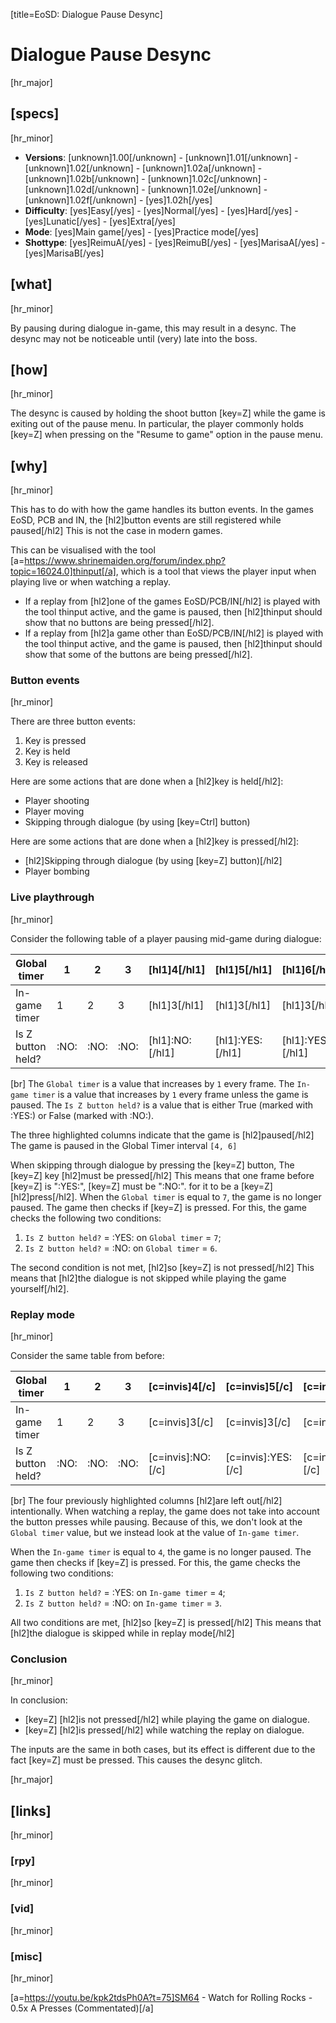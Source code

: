 [title=EoSD: Dialogue Pause Desync]
# Dialogue Pause Desync
  
[hr_major]  
## [specs]  
[hr_minor]

* **Versions**: [unknown]1.00[/unknown] - [unknown]1.01[/unknown] - [unknown]1.02[/unknown] - [unknown]1.02a[/unknown] - [unknown]1.02b[/unknown] - [unknown]1.02c[/unknown] - [unknown]1.02d[/unknown] - [unknown]1.02e[/unknown] - [unknown]1.02f[/unknown] - [yes]1.02h[/yes]
* **Difficulty**: [yes]Easy[/yes] - [yes]Normal[/yes] - [yes]Hard[/yes] - [yes]Lunatic[/yes] - [yes]Extra[/yes]
* **Mode**: [yes]Main game[/yes] - [yes]Practice mode[/yes]
* **Shottype**: [yes]ReimuA[/yes] - [yes]ReimuB[/yes] - [yes]MarisaA[/yes] - [yes]MarisaB[/yes]


## [what]
[hr_minor]

By pausing during dialogue in-game, this may result in a desync. The desync may not be noticeable until (very) late into the boss.  

## [how]
[hr_minor]

The desync is caused by holding the shoot button [key=Z] while the game is exiting out of the pause menu. In particular, the player commonly holds [key=Z] when pressing on the "Resume to game" option in the pause menu.


## [why]
[hr_minor]

This has to do with how the game handles its button events.
In the games EoSD, PCB and IN, the [hl2]button events are still registered while paused[/hl2] This is not the case in modern games.

This can be visualised with the tool [a=https://www.shrinemaiden.org/forum/index.php?topic=16024.0]thinput[/a], which is a tool that views the player input when playing live or when watching a replay.

+ If a replay from [hl2]one of the games EoSD/PCB/IN[/hl2] is played with the tool thinput active, and the game is paused, then [hl2]thinput should show that no buttons are being pressed[/hl2].
+ If a replay from [hl2]a game other than EoSD/PCB/IN[/hl2] is played with the tool thinput active, and the game is paused, then [hl2]thinput should show that some of the buttons are being pressed[/hl2].


### Button events
[hr_minor]

There are three button events:
1. Key is pressed 
2. Key is held
3. Key is released

Here are some actions that are done when a [hl2]key is held[/hl2]:
+ Player shooting
+ Player moving
+ Skipping through dialogue (by using [key=Ctrl] button)

Here are some actions that are done when a [hl2]key is pressed[/hl2]:
+ [hl2]Skipping through dialogue (by using [key=Z] button)[/hl2]
+ Player bombing

### Live playthrough
[hr_minor]

Consider the following table of a player pausing mid-game during dialogue:

| Global timer     | 1 | 2 | 3 | [hl1]4[/hl1] | [hl1]5[/hl1] | [hl1]6[/hl1] | 7 | 8 |
|------------------|---|---|---|---|---|---|---|---|
| In-game timer    | 1 | 2 | 3 | [hl1]3[/hl1] | [hl1]3[/hl1] | [hl1]3[/hl1] | 4 | 5 |
| Is Z button held?|  :NO: | :NO:  | :NO:  | [hl1]:NO:[/hl1]  | [hl1]:YES:[/hl1]  | [hl1]:YES:[/hl1]  | :YES:  | :YES:  |


[br] The ``Global timer`` is a value that increases by ``1`` every frame.
The ``In-game timer`` is a value that increases by ``1`` every frame unless the game is paused.
The ``Is Z button held?`` is a value that is either True (marked with :YES:) or False (marked with :NO:).

The three highlighted columns indicate that the game is [hl2]paused[/hl2] The game is paused in the Global Timer interval ``[4, 6]``


When skipping through dialogue by pressing the [key=Z] button, The [key=Z] key [hl2]must be pressed[/hl2] This means that one frame before [key=Z] is ":YES:", [key=Z] must be ":NO:". for it to be a [key=Z] [hl2]press[/hl2].
When the ``Global timer`` is equal to ``7``, the game is no longer paused. The game then checks if [key=Z] is pressed. For this, the game checks the following two conditions:
1. ``Is Z button held?`` = :YES: on ``Global timer`` = ``7``;
2. ``Is Z button held?`` = :NO: on ``Global timer`` = ``6``.

The second condition is not met, [hl2]so [key=Z] is not pressed[/hl2] This means that [hl2]the dialogue is not skipped while playing the game yourself[/hl2].

### Replay mode
[hr_minor]

Consider the same table from before:

| Global timer     | 1 | 2 | 3 | [c=invis]4[/c] | [c=invis]5[/c] | [c=invis]6[/c] | 7 | 8 |
|------------------|---|---|---|---|---|---|---|---|
| In-game timer    | 1 | 2 | 3 | [c=invis]3[/c] | [c=invis]3[/c] | [c=invis]3[/c] | 4 | 5 |
| Is Z button held?|  :NO: | :NO:  | :NO:  | [c=invis]:NO:[/c]  | [c=invis]:YES:[/c]  | [c=invis]:YES:[/c]  | :YES:  | :YES:  |

[br] The four previously highlighted columns [hl2]are left out[/hl2] intentionally. When watching a replay, the game does not take into account the button presses while pausing. Because of this, we don't look at the ``Global timer`` value, but we instead look at the value of ``In-game timer``.


When the ``In-game timer`` is equal to ``4``, the game is no longer paused. The game then checks if [key=Z] is pressed. For this, the game checks the following two conditions:
1. ``Is Z button held?`` = :YES: on ``In-game timer`` = ``4``;
2. ``Is Z button held?`` = :NO: on ``In-game timer`` = ``3``.

All two conditions are met, [hl2]so [key=Z] is pressed[/hl2] This means that [hl2]the dialogue is skipped while in replay mode[/hl2]


### Conclusion
[hr_minor]

In conclusion:
+ [key=Z] [hl2]is not pressed[/hl2] while playing the game on dialogue.
+ [key=Z] [hl2]is pressed[/hl2] while watching the replay on dialogue.

The inputs are the same in both cases, but its effect is different due to the fact [key=Z] must be pressed. This causes the desync glitch.


[hr_major]
## [links]
[hr_minor]
### [rpy]
[hr_minor]
### [vid]
[hr_minor]
### [misc]
[hr_minor]

[a=https://youtu.be/kpk2tdsPh0A?t=75]SM64 - Watch for Rolling Rocks - 0.5x A Presses (Commentated)[/a]